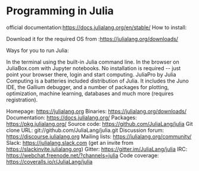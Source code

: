 # Programming in Julia
official documentation:https://docs.julialang.org/en/stable/
How  to install:

Download it for the required OS  from :https://julialang.org/downloads/

Ways for you to run Julia:

In the terminal using the built-in Julia command line.
In the browser on JuliaBox.com with Jupyter notebooks. No installation is required -- just point your browser there, login and start computing.
JuliaPro by Julia Computing is a batteries included distribution of Julia. It includes the Juno IDE, the Gallium debugger, and a number of packages for plotting, optimization, machine learning, databases and much more (requires registration).

Homepage: https://julialang.org
Binaries: https://julialang.org/downloads/
Documentation: https://docs.julialang.org/
Packages: https://pkg.julialang.org/
Source code: https://github.com/JuliaLang/julia
Git clone URL: git://github.com/JuliaLang/julia.git
Discussion forum: https://discourse.julialang.org
Mailing lists: https://julialang.org/community/
Slack: https://julialang.slack.com (get an invite from https://slackinvite.julialang.org)
Gitter: https://gitter.im/JuliaLang/julia
IRC: https://webchat.freenode.net/?channels=julia
Code coverage: https://coveralls.io/r/JuliaLang/julia
